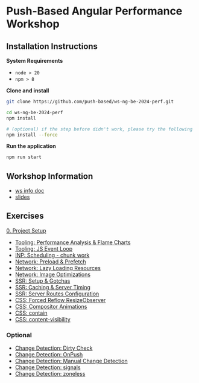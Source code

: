 # Push-Based Angular Performance Workshop

## Installation Instructions

**System Requirements**

* `node > 20`
* `npm > 8`

**Clone and install**

```bash
git clone https://github.com/push-based/ws-ng-be-2024-perf.git

cd ws-ng-be-2024-perf
npm install

# (optional) if the step before didn't work, please try the following
npm install --force
```

**Run the application**

```bash
npm run start
```

## Workshop Information

* [ws info doc](https://docs.google.com/document/d/1jtmSJ-L2VkUKo-dWM3WFY0ZcDr6UulwfJnOhKFMhvFg/edit?usp=drive_link)
* [slides](https://drive.google.com/drive/folders/1tBBAEc6SxrX292tJoE62N7rvvr1ZKJFE?usp=sharing)

## Exercises

[0. Project Setup](./exercises/project%20setup.md)

* [Tooling: Performance Analysis & Flame Charts](./exercises/performance-tab-flame-charts.md)
* [Tooling: JS Event Loop](./exercises/event-loop.md)
* [INP: Scheduling - chunk work](./exercises/scheduling-chunk-work.md)
* [Network: Preload & Prefetch](./exercises/network-resource-hints-preload-prefetch.md)
* [Network: Lazy Loading Resources](./exercises/network-lazy-loading.md)
* [Network: Image Optimizations](./exercises/ng-optimized-images.md)
* [SSR: Setup & Gotchas](exercises/ssr%20-%20setup%20%26%20gotchas.md)
* [SSR: Caching & Server Timing](exercises/ssr-simple-caching-and-server-timing.md)
* [SSR: Server Routes Configuration](exercises/ssr-server-routes-config.md)
* [CSS: Forced Reflow ResizeObserver](./exercises/css%20-%20resizeobserver.md)
* [CSS: Compositor Animations](./exercises/css%20-%20compositor-only-animations.md)
* [CSS: contain](./exercises/css%20-%20containment.md)
* [CSS: content-visibility](./exercises/css%20-%20content-visibility.md)

### Optional

* [Change Detection: Dirty Check](./exercises/change-detection%20-%20Dirty%20Check.md)
* [Change Detection: OnPush](./exercises/change-detection%20-%20OnPush.md)
* [Change Detection: Manual Change Detection](./exercises/change-detection%20-%20manual%20cd.md)
* [Change Detection: signals](./exercises/change-detection%20-%20signals.md)
* [Change Detection: zoneless](./exercises/change-detection%20-%20zoneless.md)

